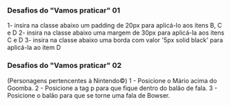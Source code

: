### Desafios do "Vamos praticar" 01

1- insira na classe abaixo um padding de 20px para aplicá-lo aos itens B, C e D
2- insira na classe abaixo uma margem de 30px para aplicá-la aos itens C e D
3- insira na classe abaixo uma borda com valor '5px solid black' para aplicá-la ao item D

### Desafios do "Vamos praticar" 02

(Personagens pertencentes à Nintendo©)
1 - Posicione o Mário acima do Goomba.
2 - Posicione a tag p para que fique dentro do balão de fala.
3 - Posicione o balão para que se torne uma fala de Bowser.